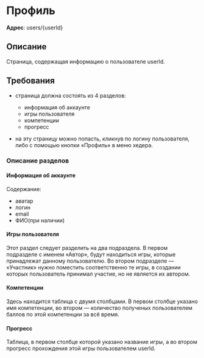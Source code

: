 # Профиль

**Адрес**: users/{userId}

## Описание

Страница, содержащая информацию о пользователе userId.

## Требования

* страница должна состоять из 4 разделов:

    * информация об аккаунте
    * игры пользователя
    * компетенции
    * прогресс

* на эту страницу можно попасть, кликнув по логину пользователя, либо с помощью кнопки «Профиль» в меню хедера.

### Описание разделов

#### Информация об аккаунте

Содержание:

* аватар 
* логин
* email
* ФИО(при наличии)

#### Игры пользователя

Этот раздел следует разделить на два подраздела. В первом подразделе с именем «Автор», будут находиться игры, которые принадлежат данному пользователю. Во втором подразделе — «Участник» нужно поместить соответственно те игры, в создании которых пользователь принимал участие, но не является их автором.

#### Компетенции

Здесь находится таблица с двумя столбцами. В первом столбце указано имя компетенции, во втором — количество полученых пользователем баллов по этой компетенции за всё время.

#### Прогресс

Таблица, в первом столбце которой указано название игры, а во втором прогресс прохождения этой игры пользователем userId.

